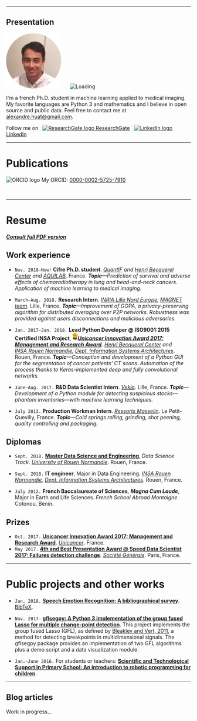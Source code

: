 ----
Presentation
----

<img alt="Portrait" src="photo_cv_rond_20180922.png" height="150">
&nbsp;&nbsp;&nbsp;&nbsp;
<img alt="Loading" src="http://25.media.tumblr.com/tumblr_lritgdc4d61qlnzs9o1_500.gif" height="150">

I'm a french Ph.D. student in machine learning applied to medical imaging. My favorite languages are Python 3 and mathematics and I believe in open source and public data. Feel free to contact me at <alexandre.huat@gmail.com>.

Follow me on &nbsp;
[<img alt="ResearchGate logo" src="https://images.ecosia.org/Alfr2xryPo50DtJ6bFqKuLKNBmw=/0x390/smart/https%3A%2F%2Fcampuspress.yale.edu%2Fcnspy%2Ffiles%2F2016%2F06%2FGBfhn7j7-1xth4vd.png" height="20"> ResearchGate](https://www.researchgate.net/profile/Alexandre_Huat)
&nbsp;
[<img alt="LinkedIn logo" src="https://images.ecosia.org/nASKS2sjLf2my3qoYh9IQpR1UkM=/0x390/smart/http%3A%2F%2Fwww.tv-bay.com%2Fimg%2Fbasic%2Ficon_linkedin.png" height="20"> LinkedIn](https://www.linkedin.com/in/alexandre-huat/)

----

# Publications

<img alt="ORCID logo" src="https://images.ecosia.org/fVt7pKcQcnb-YA5UgJv0lbP_OuQ=/0x390/smart/https%3A%2F%2Fwww.electrochem.org%2Fwp-content%2Fuploads%2F2017%2F11%2FORCID-icon.png" height="20"> My ORCID: [0000-0002-5725-7910](https://orcid.org/0000-0002-5725-7910)

<div>
<script src="https://bibbase.org/show?bib=https%3A%2F%2Fraw.githubusercontent.com%2Falexandrehuat%2Falexandrehuat.github.io%2Fmaster%2Fmy_publications.bib&jsonp=1"></script>
</div>
<br>

----

# Resume

___[Consult full PDF version](https://cvdesignr.com/public/5b04a76514fcb?hl=fr_FR)___

## Work experience

* `Nov. 2018–Now!` **Cifre Ph.D. student**. *[QuantIF](http://www.litislab.fr/equipe/quantif/) and [Henri Becquerel Center](https://www.becquerel.fr/la-recherche/recherche-fondamentale/) and [AQUILAB](https://www.aquilab.com/)*. France. *__Topic__—Prediction of survival and adverse effects of chemoradiotherapy in lung and head-and-neck cancers. Application of machine learning to medical imaging.*

* `March–Aug. 2018.`  **Research Intern**. *[INRIA Lille Nord Europe](https://www.inria.fr/centre/lille), [MAGNET team](https://team.inria.fr/magnet)*. Lille, France. *__Topic__—Improvement of GOPA, a privacy-preserving algorithm for distributed averaging over P2P networks. Robustness was provided against users disconnections and malicious adversaries.*

* `Jan. 2017–Jan. 2018.`  **Lead Python Developer @ ISO9001:2015 Certified INSA Project**, <img alt="Award" src="images/award-medal.png" height="20">**_[Unicancer Innovation Award 2017: Management and Research Award](http://www.unicancer.fr/actualites/groupe/prix-unicancer-innovation-2017-les-centres-reinventent-cancerologie-pour-les-patients#bodycomp)_**. *[Henri Becquerel Center](http://www.becquerel.fr/) and [INSA Rouen Normandie](https://www.insa-rouen.fr), [Dept. Information Systems Architectures](http://asi.insa-rouen.fr/?language=en)*. Rouen, France. *__Topic__—Conception and development of a Python GUI for the segmentation of cancer patients' CT scans. Automation of the process thanks to Keras-implemented deep and fully convolutional networks.*

* `June–Aug. 2017.` **R&D Data Scientist Intern**. *[Vekia](http://www.vekia.co.uk)*. Lille, France. *__Topic__—Development of a Python module for detecting suspicious stocks—phantom inventories—with machine learning techniques.*

* `July 2013.` **Production Workman Intern**. *[Ressorts Masselin](http://www.masselin.com/fr/)*. Le Petit-Quevilly, France. _**Topic**—Cold springs rolling, grinding, shot peening, quality controlling and packaging._

## Diplomas

* `Sept. 2018.` **[Master Data Science and Engineering](http://mastersid.univ-rouen.fr/eng/index_en.php)**, *Data Science Track*. *[University of Rouen Normandie](http://www.univ-rouen.fr)*. Rouen, France.

* `Sept. 2018.` **IT engineer**, Major in Data Engineering. *[INSA Rouen Normandie](https://www.insa-rouen.fr), [Dept. Information Systems Architectures](http://asi.insa-rouen.fr/?language=en)*. Rouen, France.

* `July 2012.` **French Baccalaureate of Sciences**, **_Magna Cum Laude_**, Major in Earth and Life Sciences. *French School Abroad Montaigne*. Cotonou, Benin.

## Prizes

* `Oct. 2017.` **[Unicancer Innovation Award 2017: Management and Research Award](http://www.unicancer.fr/actualites/groupe/prix-unicancer-innovation-2017-les-centres-reinventent-cancerologie-pour-les-patients#bodycomp)**. *[Unicancer](http://www.unicancer.fr)*. France.
* `May 2017.` **[4th and Best Presentation Award @ Speed Data Scientist 2017: Failures detection challenge](http://speed-data-scientist.bemyapp.com)**. *[Société Générale](https://www.societegenerale.fr)*. Paris, France.

----

# Public projects and other works

* `Jan. 2018.` **[Speech Emotion Recognition: A bibliographical survey](SER_Survey_elsarticle.pdf)**. [BibTeX](SER_Survey_cite_this.bib).

* `Nov. 2017–` **[gflsegpy: A Python 3 implementation of the group fused Lasso for multiple change-point detection](https://github.com/alexandrehuat/gflsegpy)**. This project implements the group fused Lasso (GFL), as defined by [Bleakley and Vert, 2011](https://arxiv.org/abs/1106.4199), a method for detecting breakpoints in multidimensional signals. The gflsegpy package provides an implementation of two GFL algorithms plus a demo script and a data visualization module.

* `Jan.–June 2016.` For students or teachers: **[Scientific and Technological Support in Primary School: An introduction to robotic programming for children](https://www.dropbox.com/s/s3966fsgtphrx1s/ASTEP2016_AlexandreHuat_Rapport.pdf?dl=0)**.

----
Blog articles
----

Work in progress…
